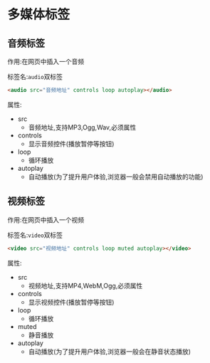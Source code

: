 # 多媒体标签

## 音频标签

作用:在网页中插入一个音频

标签名:`audio`双标签

```html
<audio src="音频地址" controls loop autoplay></audio>
```

属性:

* src
  * 音频地址,支持MP3,Ogg,Wav,必须属性
* controls
  * 显示音频控件(播放暂停等按钮)
* loop
  * 循环播放
* autoplay
  * 自动播放(为了提升用户体验,浏览器一般会禁用自动播放的功能)

## 视频标签

作用:在网页中插入一个视频

标签名:`video`双标签

```html
<video src="视频地址" controls loop muted autoplay></video>
```

属性:

* src
  * 视频地址,支持MP4,WebM,Ogg,必须属性
* controls
  * 显示视频控件(播放暂停等按钮)
* loop
  * 循环播放
* muted
  * 静音播放
* autoplay
  * 自动播放(为了提升用户体验,浏览器一般会在静音状态播放)

